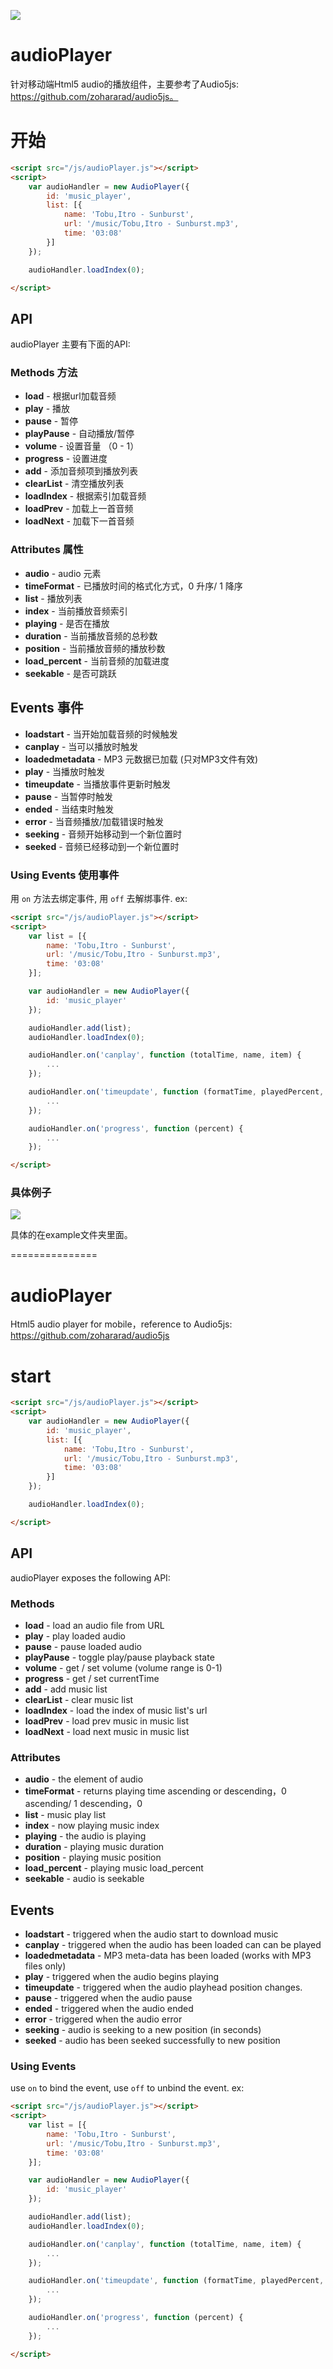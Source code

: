 ![](https://travis-ci.org/cirplan/audioPlayer.svg?branch=master)

# audioPlayer
针对移动端Html5 audio的播放组件，主要参考了Audio5js: https://github.com/zohararad/audio5js。

# 开始

```html
<script src="/js/audioPlayer.js"></script>
<script>
	var audioHandler = new AudioPlayer({
        id: 'music_player',
        list: [{
			name: 'Tobu,Itro - Sunburst',
			url: '/music/Tobu,Itro - Sunburst.mp3',
			time: '03:08'
		}]
    });

    audioHandler.loadIndex(0);

</script>
```

## API

audioPlayer 主要有下面的API:

### Methods 方法

* **load** - 根据url加载音频
* **play** - 播放
* **pause** - 暂停
* **playPause** - 自动播放/暂停
* **volume** - 设置音量 （0 - 1）
* **progress** - 设置进度
* **add** - 添加音频项到播放列表
* **clearList** - 清空播放列表
* **loadIndex** - 根据索引加载音频
* **loadPrev** - 加载上一首音频
* **loadNext** - 加载下一首音频

### Attributes 属性

* **audio** - audio 元素
* **timeFormat** - 已播放时间的格式化方式，0 升序/ 1 降序
* **list** - 播放列表
* **index** - 当前播放音频索引
* **playing** - 是否在播放
* **duration** - 当前播放音频的总秒数
* **position** - 当前播放音频的播放秒数
* **load_percent** - 当前音频的加载进度
* **seekable** - 是否可跳跃

## Events 事件

* **loadstart** - 当开始加载音频的时候触发
* **canplay** - 当可以播放时触发
* **loadedmetadata** - MP3 元数据已加载 (只对MP3文件有效)
* **play** - 当播放时触发
* **timeupdate** - 当播放事件更新时触发
* **pause** - 当暂停时触发
* **ended** - 当结束时触发
* **error** - 当音频播放/加载错误时触发
* **seeking** - 音频开始移动到一个新位置时
* **seeked** - 音频已经移动到一个新位置时

### Using Events 使用事件

用 `on` 方法去绑定事件, 用 `off` 去解绑事件. ex:

```html
<script src="/js/audioPlayer.js"></script>
<script>
    var list = [{
		name: 'Tobu,Itro - Sunburst',
		url: '/music/Tobu,Itro - Sunburst.mp3',
		time: '03:08'
	}];

	var audioHandler = new AudioPlayer({
        id: 'music_player'
    });

    audioHandler.add(list);
    audioHandler.loadIndex(0);

    audioHandler.on('canplay', function (totalTime, name, item) {
        ...
    });

    audioHandler.on('timeupdate', function (formatTime, playedPercent, position, duration) {
        ...
    });

    audioHandler.on('progress', function (percent) {
        ...
    });

</script>
```
### 具体例子

![](/images/audio1.gif)

具体的在example文件夹里面。

===============

# audioPlayer
Html5 audio player for mobile，reference to Audio5js: https://github.com/zohararad/audio5js

# start

```html
<script src="/js/audioPlayer.js"></script>
<script>
	var audioHandler = new AudioPlayer({
        id: 'music_player',
        list: [{
			name: 'Tobu,Itro - Sunburst',
			url: '/music/Tobu,Itro - Sunburst.mp3',
			time: '03:08'
		}]
    });

    audioHandler.loadIndex(0);

</script>
```

## API

audioPlayer exposes the following API:

### Methods

* **load** - load an audio file from URL
* **play** - play loaded audio
* **pause** - pause loaded audio
* **playPause** - toggle play/pause playback state
* **volume** - get / set volume (volume range is 0-1)
* **progress** - get / set currentTime
* **add** - add music list
* **clearList** - clear music list
* **loadIndex** - load the index of music list's url
* **loadPrev** - load prev music in music list
* **loadNext** - load next music in music list

### Attributes

* **audio** - the element of audio
* **timeFormat** - returns playing time ascending or descending，0 ascending/ 1 descending，0
* **list** - music play list
* **index** - now playing music index 
* **playing** - the audio is playing 
* **duration** - playing music duration
* **position** - playing music position
* **load_percent** - playing music load_percent
* **seekable** - audio is seekable

## Events

* **loadstart** - triggered when the audio start to download music
* **canplay** - triggered when the audio has been loaded can can be played
* **loadedmetadata** - MP3 meta-data has been loaded (works with MP3 files only)
* **play** - triggered when the audio begins playing
* **timeupdate** - triggered when the audio playhead position changes.
* **pause** - triggered when the audio pause
* **ended** - triggered when the audio ended
* **error** - triggered when the audio error
* **seeking** - audio is seeking to a new position (in seconds)
* **seeked** - audio has been seeked successfully to new position

### Using Events

use `on` to bind the event, use `off` to unbind the event. ex:

```html
<script src="/js/audioPlayer.js"></script>
<script>
    var list = [{
		name: 'Tobu,Itro - Sunburst',
		url: '/music/Tobu,Itro - Sunburst.mp3',
		time: '03:08'
	}];

	var audioHandler = new AudioPlayer({
        id: 'music_player'
    });

    audioHandler.add(list);
    audioHandler.loadIndex(0);

    audioHandler.on('canplay', function (totalTime, name, item) {
        ...
    });

    audioHandler.on('timeupdate', function (formatTime, playedPercent, position, duration) {
        ...
    });

    audioHandler.on('progress', function (percent) {
        ...
    });

</script>
```




